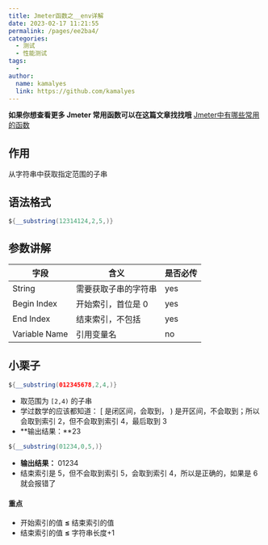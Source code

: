 ```yaml
---
title: Jmeter函数之__env详解
date: 2023-02-17 11:21:55
permalink: /pages/ee2ba4/
categories:
  - 测试
  - 性能测试
tags:
  - 
author: 
  name: kamalyes
  link: https://github.com/kamalyes
---
```

**如果你想查看更多 Jmeter 常用函数可以在这篇文章找找哦**
[Jmeter中有哪些常用的函数](./01.Jmeter中有哪些常用的函数.md)

作用
--

从字符串中获取指定范围的子串

语法格式
----

```java
${__substring(12314124,2,5,)}
```

参数讲解
----

| 字段 | 含义 | 是否必传 |
| --- | --- | --- |
| String | 需要获取子串的字符串 | yes |
| Begin Index | 开始索引，首位是 0 | yes |
| End Index | 结束索引，不包括 | yes |
| Variable Name | 引用变量名 | no |

小栗子
---

```java
${__substring(012345678,2,4,)}
```

*   取范围为 `[2,4)` 的子串
*   学过数学的应该都知道： [ 是闭区间，会取到， ) 是开区间，不会取到；所以会取到索引 2，但不会取到索引 4，最后取到 3
*   **输出结果：**23

```java
${__substring(01234,0,5,)}
```

*   **输出结果：** 01234
*   结束索引是 5，但不会取到索引 5，会取到索引 4，所以是正确的，如果是 6 就会报错了

#### 重点

*   开始索引的值 **≤** 结束索引的值
*   结束索引的值 **≤** 字符串长度+1
